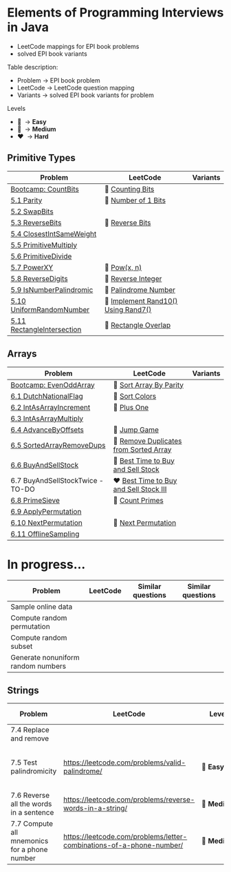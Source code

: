 # Elements of Programming Interviews in Java

* LeetCode mappings for EPI book problems
* solved EPI book variants

Table description:
* Problem -> EPI book problem
* LeetCode -> LeetCode question mapping
* Variants -> solved EPI book variants for problem

Levels
* :green_heart:&nbsp; -> **Easy**
* :yellow_heart:&nbsp; -> **Medium**
* :heart:&nbsp; -> **Hard**

## Primitive Types

| Problem | LeetCode | Variants |
| ------- | -------- | -------- |
| [Bootcamp: CountBits](https://github.com/andreeaiancovici/ElementsOfProgrammingInterviews-Variants/blob/main/src/main/java/epi/primitive/CountBits.java) | :green_heart:&nbsp;[Counting Bits](https://leetcode.com/problems/counting-bits/) | |
| [5.1 Parity ](https://github.com/andreeaiancovici/ElementsOfProgrammingInterviews-Variants/blob/main/src/main/java/epi/primitive/Parity.java)| :green_heart:&nbsp;[Number of 1 Bits](https://leetcode.com/problems/number-of-1-bits/) | |
| [5.2 SwapBits](https://github.com/andreeaiancovici/ElementsOfProgrammingInterviews-Variants/blob/main/src/main/java/epi/primitive/SwapBits.java) | | |
| [5.3 ReverseBits](https://github.com/andreeaiancovici/ElementsOfProgrammingInterviews-Variants/blob/main/src/main/java/epi/primitive/ReverseBits.java) | :green_heart:&nbsp;[Reverse Bits](https://leetcode.com/problems/reverse-bits/) | |
| [5.4 ClosestIntSameWeight](https://github.com/andreeaiancovici/ElementsOfProgrammingInterviews-Variants/blob/main/src/main/java/epi/primitive/ClosestIntSameWeight.java) | | |
| [5.5 PrimitiveMultiply](https://github.com/andreeaiancovici/ElementsOfProgrammingInterviews-Variants/blob/main/src/main/java/epi/primitive/PrimitiveMultiply.java) | | |
| [5.6 PrimitiveDivide](https://github.com/andreeaiancovici/ElementsOfProgrammingInterviews-Variants/blob/main/src/main/java/epi/primitive/PrimitiveDivide.java) | | |
| [5.7 PowerXY](https://github.com/andreeaiancovici/ElementsOfProgrammingInterviews-Variants/blob/main/src/main/java/epi/primitive/PowerXY.java) | :yellow_heart:&nbsp;[Pow(x, n)](https://leetcode.com/problems/powx-n/) | |
| [5.8 ReverseDigits](https://github.com/andreeaiancovici/ElementsOfProgrammingInterviews-Variants/blob/main/src/main/java/epi/primitive/ReverseDigits.java) | :yellow_heart:&nbsp;[Reverse Integer](https://leetcode.com/problems/reverse-integer/) | |
| [5.9 IsNumberPalindromic](https://github.com/andreeaiancovici/ElementsOfProgrammingInterviews-Variants/blob/main/src/main/java/epi/primitive/IsNumberPalindromic.java) | :green_heart:&nbsp;[Palindrome Number](https://leetcode.com/problems/palindrome-number/) | |
| [5.10 UniformRandomNumber](https://github.com/andreeaiancovici/ElementsOfProgrammingInterviews-Variants/blob/main/src/main/java/epi/primitive/UniformRandomNumber.java) | :yellow_heart:&nbsp;[Implement Rand10() Using Rand7()](https://leetcode.com/problems/implement-rand10-using-rand7/) | |
| [5.11 RectangleIntersection](https://github.com/andreeaiancovici/ElementsOfProgrammingInterviews-Variants/blob/main/src/main/java/epi/primitive/RectangleIntersection.java) | :green_heart:&nbsp;[Rectangle Overlap](https://leetcode.com/problems/rectangle-overlap/) | |

## Arrays
| Problem | LeetCode | Variants |
| ------- | -------- | -------- |
| [Bootcamp: EvenOddArray](https://github.com/andreeaiancovici/ElementsOfProgrammingInterviews-Variants/blob/main/src/main/java/epi/arrays/EvenOddArray.java)  | :green_heart:&nbsp;[Sort Array By Parity](https://leetcode.com/problems/sort-array-by-parity/) | |
| [6.1 DutchNationalFlag](https://github.com/andreeaiancovici/ElementsOfProgrammingInterviews-Variants/blob/main/src/main/java/epi/arrays/DutchNationalFlag.java) | :yellow_heart:&nbsp;[Sort Colors](https://leetcode.com/problems/sort-colors/) | |
| [6.2 IntAsArrayIncrement](https://github.com/andreeaiancovici/ElementsOfProgrammingInterviews-Variants/blob/main/src/main/java/epi/arrays/IntAsArrayIncrement.java) | :green_heart:&nbsp;[Plus One](https://leetcode.com/problems/plus-one/) | |
| [6.3 IntAsArrayMultiply](https://github.com/andreeaiancovici/ElementsOfProgrammingInterviews-Variants/blob/main/src/main/java/epi/arrays/IntAsArrayMultiply.java) | | |
| [6.4 AdvanceByOffsets](https://github.com/andreeaiancovici/ElementsOfProgrammingInterviews-Variants/blob/main/src/main/java/epi/arrays/AdvanceByOffsets.java) | :yellow_heart:&nbsp;[Jump Game](https://leetcode.com/problems/jump-game/) | |
| [6.5 SortedArrayRemoveDups](https://github.com/andreeaiancovici/ElementsOfProgrammingInterviews-Variants/blob/main/src/main/java/epi/arrays/SortedArrayRemoveDups.java) | :green_heart:&nbsp;[Remove Duplicates from Sorted Array](https://leetcode.com/problems/remove-duplicates-from-sorted-array/) | |
| [6.6 BuyAndSellStock](https://github.com/andreeaiancovici/ElementsOfProgrammingInterviews-Variants/blob/main/src/main/java/epi/arrays/BuyAndSellStock.java) | :green_heart:&nbsp;[Best Time to Buy and Sell Stock](https://leetcode.com/problems/best-time-to-buy-and-sell-stock/) | |
| 6.7 BuyAndSellStockTwice - TO-DO | :heart:&nbsp;[Best Time to Buy and Sell Stock III](https://leetcode.com/problems/best-time-to-buy-and-sell-stock-iii/) | |
| [6.8 PrimeSieve](https://github.com/andreeaiancovici/ElementsOfProgrammingInterviews-Variants/blob/main/src/main/java/epi/arrays/PrimeSieve.java) | :yellow_heart:&nbsp;[Count Primes](https://leetcode.com/problems/count-primes/) | |
| [6.9 ApplyPermutation](https://github.com/andreeaiancovici/ElementsOfProgrammingInterviews-Variants/blob/main/src/main/java/epi/arrays/ApplyPermutation.java) | | |
| [6.10 NextPermutation](https://github.com/andreeaiancovici/ElementsOfProgrammingInterviews-Variants/blob/main/src/main/java/epi/arrays/NextPermutation.java) | :yellow_heart:&nbsp;[Next Permutation](https://leetcode.com/problems/next-permutation/) | |
| [6.11 OfflineSampling](https://github.com/andreeaiancovici/ElementsOfProgrammingInterviews-Variants/blob/main/src/main/java/epi/arrays/OfflineSampling.java) | | |

# In progress...

|Problem|LeetCode|Similar questions|Similar questions
|---|---|---|---|
|Sample online data|
|Compute random permutation|
|Compute random subset|
|Generate nonuniform random numbers|

## Strings

|Problem|LeetCode|Level|Similar questions|Variants
|---|---|---|---|---|
|7.4 Replace and remove| | | |TelexEncoding, MergeTwoSortedArrays|
|7.5 Test palindromicity|https://leetcode.com/problems/valid-palindrome/|:green_heart:&nbsp;**Easy**|Valid Palindrome II, Palindrome Linked List| |
|7.6 Reverse all the words in a sentence|https://leetcode.com/problems/reverse-words-in-a-string/|:yellow_heart:&nbsp;**Medium**|Reverse Words in a String II| |
|7.7 Compute all mnemonics for a phone number|https://leetcode.com/problems/letter-combinations-of-a-phone-number/|:yellow_heart:&nbsp;**Medium**|Generate Parentheses, Combination Sum, Binary Watch| |

